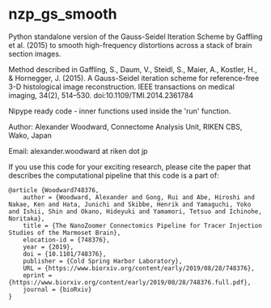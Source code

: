# nzp_gs_smooth
Python standalone version of the Gauss-Seidel Iteration Scheme by Gaffling et al. (2015) to smooth high-frequency distortions across a stack of brain section images.

Method described in Gaffling, S., Daum, V., Steidl, S., Maier, A., Kostler, H., & Hornegger, J. (2015). 
A Gauss-Seidel iteration scheme for reference-free 3-D histological image reconstruction. 
IEEE transactions on medical imaging, 34(2), 514–530. doi:10.1109/TMI.2014.2361784

Nipype ready code - inner functions used inside the 'run' function.

Author: Alexander Woodward, Connectome Analysis Unit, RIKEN CBS, Wako, Japan

Email: alexander.woodward at riken dot jp

If you use this code for your exciting research, please cite the paper that describes the computational pipeline that this code is a part of:

```
@article {Woodward748376,
	author = {Woodward, Alexander and Gong, Rui and Abe, Hiroshi and Nakae, Ken and Hata, Junichi and Skibbe, Henrik and Yamaguchi, Yoko and Ishii, Shin and Okano, Hideyuki and Yamamori, Tetsuo and Ichinohe, Noritaka},
	title = {The NanoZoomer Connectomics Pipeline for Tracer Injection Studies of the Marmoset Brain},
	elocation-id = {748376},
	year = {2019},
	doi = {10.1101/748376},
	publisher = {Cold Spring Harbor Laboratory},
	URL = {https://www.biorxiv.org/content/early/2019/08/28/748376},
	eprint = {https://www.biorxiv.org/content/early/2019/08/28/748376.full.pdf},
	journal = {bioRxiv}
}
```

